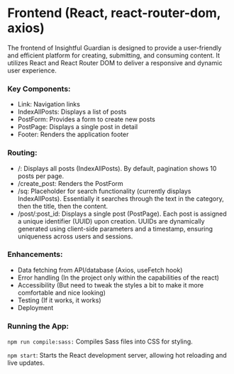 # Frontend (React, react-router-dom, axios)

The frontend of Insightful Guardian is designed to provide a user-friendly and efficient platform for creating, submitting, and consuming content. It utilizes React and React Router DOM to deliver a responsive and dynamic user experience.
### Key Components:

- Link: Navigation links
- IndexAllPosts: Displays a list of posts
- PostForm: Provides a form to create new posts
- PostPage: Displays a single post in detail
- Footer: Renders the application footer
### Routing:

- /: Displays all posts (IndexAllPosts). By default, pagination shows 10 posts per page.
- /create_post: Renders the PostForm
- /sq: Placeholder for search functionality (currently displays IndexAllPosts). Essentially it searches through the text in the category, then the title, then the content.
- /post/:post_id: Displays a single post (PostPage). Each post is assigned a unique identifier (UUID) upon creation. UUIDs are dynamically generated using client-side parameters and a timestamp, ensuring uniqueness across users and sessions.
### Enhancements:

- Data fetching from API/database (Axios, useFetch hook)
- Error handling (In the project only within the capabilities of the react)
- Accessibility (But need to tweak the styles a bit to make it more comfortable and nice looking)
- Testing (If it works, it works)
- Deployment
### Running the App:

`npm run compile:sass:` Compiles Sass files into CSS for styling.

`npm start`: Starts the React development server, allowing hot reloading and live updates.
